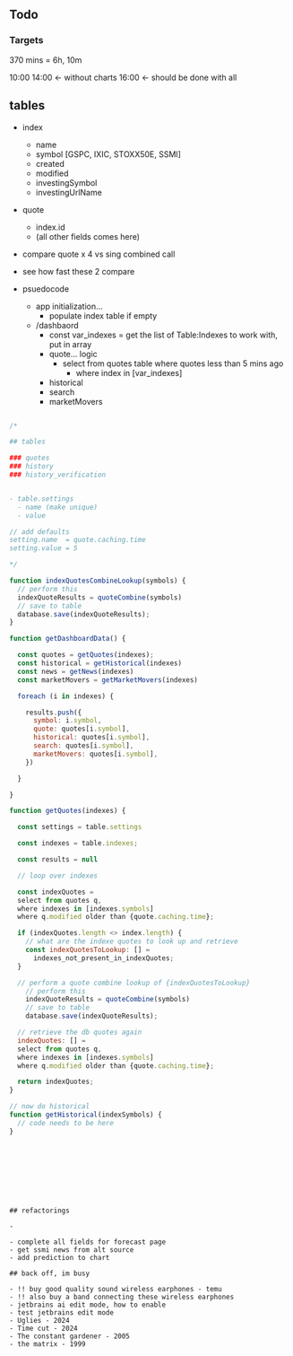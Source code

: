 ## Todo

### Targets

370 mins = 6h, 10m

10:00
14:00 <- without charts
16:00 <- should be done with all

## tables

- index
  - name
  - symbol [GSPC, IXIC, STOXX50E, SSMI]
  - created
  - modified
  - investingSymbol
  - investingUrlName
- quote

  - index.id
  - (all other fields comes here)

- compare quote x 4 vs sing combined call
- see how fast these 2 compare
- psuedocode
  - app initialization...
    - populate index table if empty
  - /dashbaord
    - const var_indexes = get the list of Table:Indexes to work with, put in array
    - quote... logic
      - select from quotes table where quotes less than 5 mins ago
        - where index in [var_indexes]
    - historical
    - search
    - marketMovers

```js

/*

## tables

### quotes
### history
### history_verification


- table.settings
  - name (make unique)
  - value

// add defaults
setting.name  = quote.caching.time
setting.value = 5

*/

function indexQuotesCombineLookup(symbols) {
  // perform this
  indexQuoteResults = quoteCombine(symbols)
  // save to table
  database.save(indexQuoteResults);
}

function getDashboardData() {

  const quotes = getQuotes(indexes);
  const historical = getHistorical(indexes)
  const news = getNews(indexes)
  const marketMovers = getMarketMovers(indexes)

  foreach (i in indexes) {

    results.push({
      symbol: i.symbol,
      quote: quotes[i.symbol],
      historical: quotes[i.symbol],
      search: quotes[i.symbol],
      marketMovers: quotes[i.symbol],
    })

  }

}

function getQuotes(indexes) {

  const settings = table.settings

  const indexes = table.indexes;

  const results = null

  // loop over indexes

  const indexQuotes =
  select from quotes q,
  where indexes in [indexes.symbols]
  where q.modified older than {quote.caching.time};

  if (indexQuotes.length <> index.length) {
    // what are the indexe quotes to look up and retrieve
    const indexQuotesToLookup: [] =
      indexes_not_present_in_indexQuotes;
  }

  // perform a quote combine lookup of {indexQuotesToLookup}
    // perform this
    indexQuoteResults = quoteCombine(symbols)
    // save to table
    database.save(indexQuoteResults);

  // retrieve the db quotes again
  indexQuotes: [] =
  select from quotes q,
  where indexes in [indexes.symbols]
  where q.modified older than {quote.caching.time};

  return indexQuotes;
}

// now do historical
function getHistorical(indexSymbols) {
  // code needs to be here
}









```

```

## refactorings

-

- complete all fields for forecast page
- get ssmi news from alt source
- add prediction to chart

## back off, im busy

- !! buy good quality sound wireless earphones - temu
- !! also buy a band connecting these wireless earphones
- jetbrains ai edit mode, how to enable
- test jetbrains edit mode
- Uglies - 2024
- Time cut - 2024
- The constant gardener - 2005
- the matrix - 1999
```
